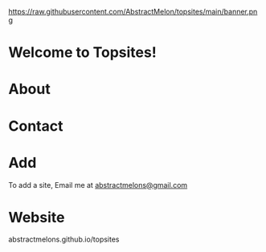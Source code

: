 https://raw.githubusercontent.com/AbstractMelon/topsites/main/banner.png
# Welcome to Topsites!

# About

# Contact

# Add 

To add a site, Email me at abstractmelons@gmail.com

# Website

abstractmelons.github.io/topsites
